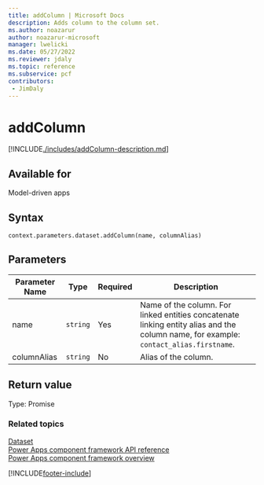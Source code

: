 ```yaml
---
title: addColumn | Microsoft Docs
description: Adds column to the column set.
ms.author: noazarur
author: noazarur-microsoft
manager: lwelicki
ms.date: 05/27/2022
ms.reviewer: jdaly
ms.topic: reference
ms.subservice: pcf
contributors:
 - JimDaly
---
```


# addColumn

[!INCLUDE[./includes/addColumn-description.md](./includes/addcolumn-description.md)]

## Available for

Model-driven apps

## Syntax

`context.parameters.dataset.addColumn(name, columnAlias)`

## Parameters

| Parameter Name | Type     | Required | Description                                                                                                                          |
| -------------- | -------- | -------- | ------------------------------------------------------------------------------------------------------------------------------------ |
| name           | `string` | Yes      | Name of the column. For linked entities concatenate linking entity alias and the column name, for example: `contact_alias.firstname`. |
| columnAlias    | `string` | No       | Alias of the column.                                                                                                                 |

## Return value

Type: Promise

### Related topics

[Dataset](../dataset.md)<br/>
[Power Apps component framework API reference](../../reference/index.md)<br/>
[Power Apps component framework overview](../../overview.md)

[!INCLUDE[footer-include](../../../../includes/footer-banner.md)]
